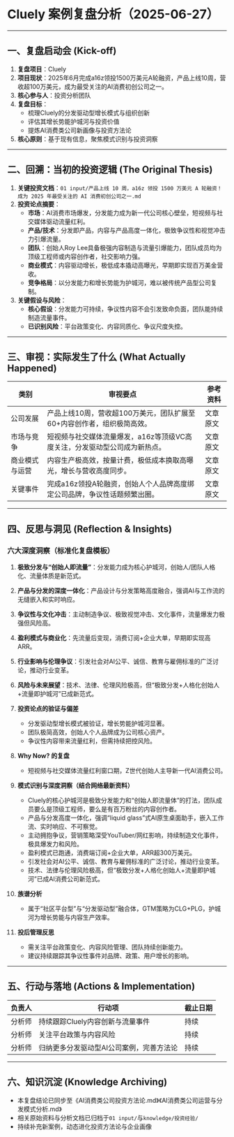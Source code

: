 # Cluely 案例复盘分析（2025-06-27）

---

## 一、复盘启动会 (Kick-off)

1. **复盘项目**：Cluely
2. **项目现状**：2025年6月完成a16z领投1500万美元A轮融资，产品上线10周，营收超100万美元，成为最受关注的AI消费初创公司之一。
3. **核心参与人**：投资分析团队
4. **复盘目标**：
   - 梳理Cluely的分发驱动型增长模式与组织创新
   - 评估其增长势能护城河与投资价值
   - 提炼AI消费类公司新画像与投资方法论
5. **核心原则**：基于现有信息，聚焦模式识别与投资洞察

---

## 二、回溯：当初的投资逻辑 (The Original Thesis)

1. **关键投资文档**：`01 input/产品上线 10 周，a16z 领投 1500 万美元 A 轮融资！成为 2025 年最受关注的 AI 消费初创公司之一.md`
2. **投资论点摘要**：
   - **市场**：AI消费市场爆发，分发能力成为新一代公司核心壁垒，短视频与社交媒体驱动流量红利。
   - **产品/技术**：分发即产品，内容与产品高度一体化，极致争议性和视觉冲击力引爆流量。
   - **团队**：创始人Roy Lee具备极强内容制造与流量引爆能力，团队成员均为顶级工程师或内容创作者，社交影响力强。
   - **商业模式**：内容驱动增长，极低成本撬动高曝光，早期即实现百万美金营收。
   - **竞争格局**：以分发能力和增长势能为护城河，难以被传统产品型公司复制。
3. **关键假设与风险**：
   - **核心假设**：分发能力可持续，争议性内容不会引发致命负面，团队能持续制造流量事件。
   - **已识别风险**：平台政策变化、内容同质化、争议尺度失控。

---

## 三、审视：实际发生了什么 (What Actually Happened)

| 类别         | 审视要点                                                                 | 参考资料 |
|--------------|--------------------------------------------------------------------------|----------|
| 公司发展     | 产品上线10周，营收超100万美元，团队扩展至60+内容创作者，组织极简高效。   | 文章原文  |
| 市场与竞争   | 短视频与社交媒体流量爆发，a16z等顶级VC高度关注，分发驱动型公司成为新热点。| 文章原文  |
| 商业模式与运营 | 内容生产极高效，按量计费，极低成本换取高曝光，增长与营收高度同步。         | 文章原文  |
| 关键事件     | 完成a16z领投A轮融资，创始人个人品牌高度绑定公司品牌，争议性话题频繁出圈。 | 文章原文  |

---

## 四、反思与洞见 (Reflection & Insights)

### 六大深度洞察（标准化复盘模板）
1. **极致分发与“创始人即流量”**：分发能力成为核心护城河，创始人/团队人格化、流量体质是新范式。
2. **产品与分发的深度一体化**：产品设计与分发策略高度融合，强调AI与工作流的无缝嵌入和实时响应。
3. **争议性与文化冲击**：主动制造争议、极致视觉冲击、文化事件，流量爆发力极强但风险高。
4. **盈利模式与商业化**：先流量后变现，消费订阅+企业大单，早期即实现高ARR。
5. **行业影响与伦理争议**：引发社会对AI公平、诚信、教育与雇佣标准的广泛讨论，推动行业变革。
6. **风险与未来展望**：技术、法律、伦理风险极高，但“极致分发+人格化创始人+流量即护城河”已成新范式。

1. **投资论点的验证与偏差**
   - 分发驱动型增长模式被验证，增长势能护城河显著。
   - 团队极简高效，创始人个人品牌成为公司核心资产。
   - 争议性内容带来流量红利，但需持续把控风险。
2. **Why Now? 的复盘**
   - 短视频与社交媒体流量红利窗口期，Z世代创始人主导新一代AI消费公司。
3. **模式识别与深度洞察（结合网络最新资料）**
   - Cluely的核心护城河是极致分发能力和“创始人即流量体”的打法，团队成员要么是顶级工程师，要么是有百万粉丝的内容创作者。
   - 产品与分发高度一体化，强调“liquid glass”式AI原生桌面助手，嵌入工作流、实时响应、不可察觉。
   - 主动拥抱争议，营销策略深受YouTuber/网红影响，持续制造文化事件，极具爆发力和风险。
   - 盈利模式已跑通，消费端订阅+企业大单，ARR超300万美元。
   - 引发社会对AI公平、诚信、教育与雇佣标准的广泛讨论，推动行业变革。
   - 技术、法律与伦理风险极高，但“极致分发+人格化创始人+流量即护城河”已成AI消费公司新范式。
4. **族谱分析**
   - 属于“社区平台型”与“分发驱动型”融合体，GTM策略为CLG+PLG，护城河为增长势能与内容生产效率。
5. **投后管理反思**
   - 需关注平台政策变化、内容风险管理、团队持续创新能力。
   - 建议持续跟踪其争议性事件对品牌、政策、用户增长的影响。

---

## 五、行动与落地 (Actions & Implementation)

| 负责人 | 行动项                                   | 截止日期 |
|--------|------------------------------------------|----------|
| 分析师 | 持续跟踪Cluely内容创新与流量事件         | 持续     |
| 分析师 | 关注平台政策与内容风险                   | 持续     |
| 分析师 | 归纳更多分发驱动型AI公司案例，完善方法论 | 持续     |

---

## 六、知识沉淀 (Knowledge Archiving)

- 本复盘结论已同步至《AI消费类公司投资方法论.md》《AI消费类公司运营与分发模式分析.md》
- 相关原始资料与分析文档已归档于`01 input/`与`knowledge/投资经验/`
- 持续补充新案例，动态进化投资方法论与企业画像
